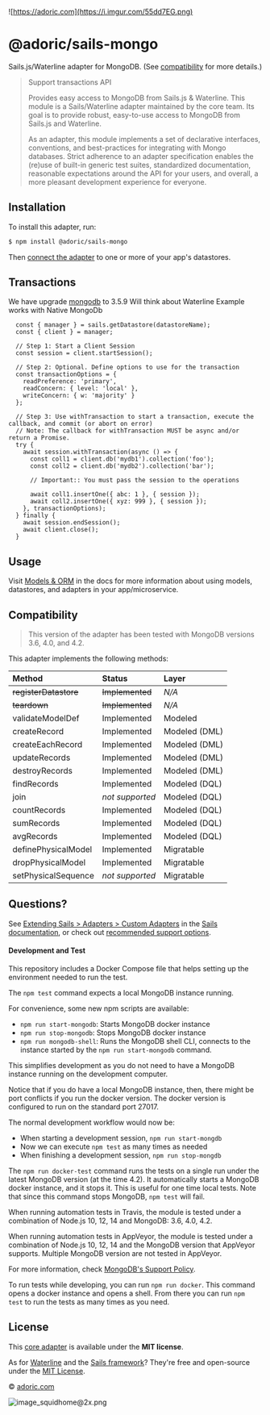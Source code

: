 ![https://adoric.com](https://i.imgur.com/55dd7EG.png)

# @adoric/sails-mongo

Sails.js/Waterline adapter for MongoDB. (See [compatibility](#compatibility) for more details.)

> Support transactions API
>
> Provides easy access to MongoDB from Sails.js & Waterline.
> This module is a Sails/Waterline adapter maintained by the core team.  Its goal is to provide robust, easy-to-use access to MongoDB from Sails.js and Waterline.
>
> As an adapter, this module implements a set of declarative interfaces, conventions, and best-practices for integrating with Mongo databases.
> Strict adherence to an adapter specification enables the (re)use of built-in generic test suites, standardized documentation, reasonable expectations around the API for your users, and overall, a more pleasant development experience for everyone.


## Installation

To install this adapter, run:

```bash
$ npm install @adoric/sails-mongo
```

Then [connect the adapter](http://sailsjs.com/documentation/reference/configuration/sails-config-datastores) to one or more of your app's datastores.

## Transactions

We have upgrade [mongodb](https://www.npmjs.com/package/mongodb) to 3.5.9
Will think about Waterline
Example works with Native MongoDb

```
  const { manager } = sails.getDatastore(datastoreName);
  const { client } = manager;

  // Step 1: Start a Client Session
  const session = client.startSession();

  // Step 2: Optional. Define options to use for the transaction
  const transactionOptions = {
    readPreference: 'primary',
    readConcern: { level: 'local' },
    writeConcern: { w: 'majority' }
  };

  // Step 3: Use withTransaction to start a transaction, execute the callback, and commit (or abort on error)
  // Note: The callback for withTransaction MUST be async and/or return a Promise.
  try {
    await session.withTransaction(async () => {
      const coll1 = client.db('mydb1').collection('foo');
      const coll2 = client.db('mydb2').collection('bar');

      // Important:: You must pass the session to the operations

      await coll1.insertOne({ abc: 1 }, { session });
      await coll2.insertOne({ xyz: 999 }, { session });
    }, transactionOptions);
  } finally {
    await session.endSession();
    await client.close();
  }
```

## Usage

Visit [Models & ORM](http://sailsjs.com/docs/concepts/models-and-orm) in the docs for more information about using models, datastores, and adapters in your app/microservice.


## Compatibility

> This version of the adapter has been tested with MongoDB versions 3.6, 4.0, and 4.2.

This adapter implements the following methods:

| Method               | Status            | Layer         |
|:---------------------|:------------------|:--------------|
| ~~registerDatastore~~| ~~Implemented~~   | _N/A_         |
| ~~teardown~~         | ~~Implemented~~   | _N/A_         |
| validateModelDef     | Implemented       | Modeled       |
| createRecord         | Implemented       | Modeled (DML) |
| createEachRecord     | Implemented       | Modeled (DML) |
| updateRecords        | Implemented       | Modeled (DML) |
| destroyRecords       | Implemented       | Modeled (DML) |
| findRecords          | Implemented       | Modeled (DQL) |
| join                 | _not supported_   | Modeled (DQL) |
| countRecords         | Implemented       | Modeled (DQL) |
| sumRecords           | Implemented       | Modeled (DQL) |
| avgRecords           | Implemented       | Modeled (DQL) |
| definePhysicalModel  | Implemented       | Migratable    |
| dropPhysicalModel    | Implemented       | Migratable    |
| setPhysicalSequence  | _not supported_   | Migratable    |


## Questions?

See [Extending Sails > Adapters > Custom Adapters](http://sailsjs.com/documentation/concepts/extending-sails/adapters/custom-adapters) in the [Sails documentation](http://sailsjs.com/documentation), or check out [recommended support options](http://sailsjs.com/support).

#### Development and Test

This repository includes a Docker Compose file that helps setting up the environment needed to run the test.

The `npm test` command expects a local MongoDB instance running.

For convenience, some new npm scripts are available:
- `npm run start-mongodb`: Starts MongoDB docker instance
- `npm run stop-mongodb`: Stops MongoDB docker instance
- `npm run mongodb-shell`: Runs the MongoDB shell CLI, connects to the instance started by the `npm run start-mongodb` command.

This simplifies development as you do not need to have a MongoDB instance running on the development computer.

Notice that if you do have a local MongoDB instance, then, there might be port conflicts if you run the docker version.
The docker version is configured to run on the standard port 27017.

The normal development workflow would now be:
- When starting a development session, `npm run start-mongdb`
- Now we can execute `npm test` as many times as needed
- When finishing a development session, `npm run stop-mongdb`

The `npm run docker-test` command runs the tests on a single run under the latest MongoDB version (at the time 4.2).
It automatically starts a MongoDB docker instance, and it stops it. This is useful for one time local tests.
Note that since this command stops MongoDB, `npm test` will fail.

When running automation tests in Travis, the module is tested under a combination of Node.js 10, 12, 14 and
MongoDB: 3.6, 4.0, 4.2.

When running automation tests in AppVeyor, the module is tested under a combination of Node.js 10, 12, 14 and
the MongoDB version that AppVeyor supports. Multiple MongoDB version are not tested in AppVeyor.

For more information, check [MongoDB's Support Policy](https://www.mongodb.com/support-policy).

To run tests while developing, you can run `npm run docker`. This command opens a docker instance and opens a shell.
From there you can run `npm test` to run the tests as many times as you need.

## License

This [core adapter](http://sailsjs.com/documentation/concepts/extending-sails/adapters/available-adapters) is available under the **MIT license**.

As for [Waterline](http://waterlinejs.org) and the [Sails framework](http://sailsjs.com)?  They're free and open-source under the [MIT License](http://sailsjs.com/license).

&copy; [adoric.com](https://adoric.com/)

![image_squidhome@2x.png](http://i.imgur.com/RIvu9.png)
